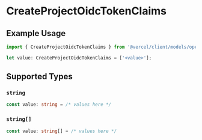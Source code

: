 # CreateProjectOidcTokenClaims

## Example Usage

```typescript
import { CreateProjectOidcTokenClaims } from '@vercel/client/models/operations';

let value: CreateProjectOidcTokenClaims = ['<value>'];
```

## Supported Types

### `string`

```typescript
const value: string = /* values here */
```

### `string[]`

```typescript
const value: string[] = /* values here */
```
